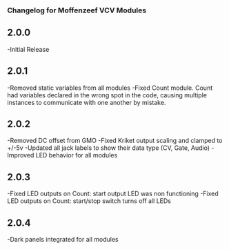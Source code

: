 ### Changelog for Moffenzeef VCV Modules

## 2.0.0
-Initial Release 

## 2.0.1
-Removed static variables from all modules
-Fixed Count module. Count had variables declared in the wrong spot in the code, causing multiple instances to communicate with one another by mistake.

## 2.0.2 
-Removed DC offset from GMO
-Fixed Kriket output scaling and clamped to +/-5v
-Updated all jack labels to show their data type (CV, Gate, Audio)
-Improved LED behavior for all modules

## 2.0.3 
-Fixed LED outputs on Count: start output LED was non functioning
-Fixed LED outputs on Count: start/stop switch turns off all LEDs

## 2.0.4
-Dark panels integrated for all modules
